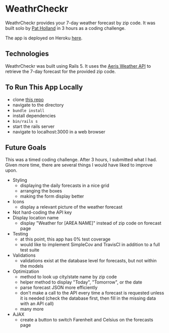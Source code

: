 # WeathrCheckr

WeathrCheckr provides your 7-day weather forecast by zip code. It was built solo by [Pat Holland](https://github.com/pholls) in 3 hours as a coding challenge.

The app is deployed on Heroku [here](https://weathrcheckr.herokuapp.com/).

## Technologies

WeathrCheckr was built using Rails 5. It uses the [Aeris Weather API](https://www.aerisweather.com/support/docs/api/) to retrieve the 7-day forecast for the provided zip code.

## To Run This App Locally

* clone [this repo](https://github.com/pholls/weathrcheckr.git)
* navigate to the directory
* `bundle install`
* install dependencies
* `bin/rails s`
* start the rails server
* navigate to localhost:3000 in a web browser

## Future Goals

This was a timed coding challenge. After 3 hours, I submitted what I had. Given more time, there are several things I would have liked to improve upon.

* Styling
    * displaying the daily forecasts in a nice grid
    * arranging the boxes
    * making the form display better
* Icons
    * display a relevant picture of the weather forecast
* Not hard-coding the API key
* Display location name
    * display "Weather for [AREA NAME]" instead of zip code on forecast page
* Testing
    * at this point, this app has 0% test coverage
    * would like to implement SimpleCov and TravisCI in addition to a full test suite
* Validations
    * validations exist at the database level for forecasts, but not within the models
* Optimization
    * method to look up city/state name by zip code
    * helper method to display "Today", "Tomorrow", or the date
    * parse forecast JSON more efficiently
    * don't make a call to the API every time a forecast is requested unless it is needed (check the database first, then fill in the missing data with an API call)
    * many more
* AJAX
    * create a button to switch Farenheit and Celsius on the forecasts page
